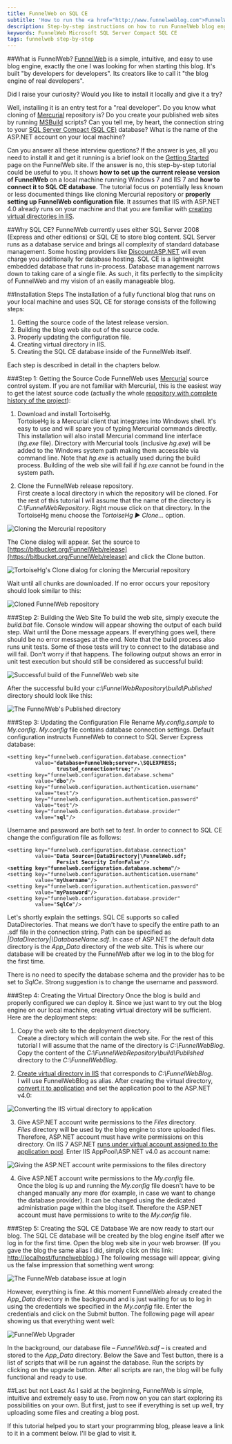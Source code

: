 ```yaml
---
title: FunnelWeb on SQL CE
subtitle: 'How to run the <a href="http://www.funnelweblog.com">FunnelWeb</a> blog engine on Microsoft SQL Server Compact'
description: Step-by-step instructions on how to run FunnelWeb blog engine on Microsoft SQL Server Compact (SQL CE).
keywords: FunnelWeb Microsoft SQL Server Compact SQL CE
tags: funnelweb step-by-step
---
```

##What is FunnelWeb?
[FunnelWeb](http://www.funnelweblog.com/) is a simple, intuitive, and easy to use blog engine, exactly the one I was looking for when starting this blog. It's built "by developers for developers". Its creators like to call it "the blog engine of real developers".

Did I raise your curiosity? Would you like to install it locally and give it a try?

Well, installing it is an entry test for a "real developer". Do you know what cloning of [Mercurial](http://mercurial.selenic.com/) repository is? Do you create your published web sites by running [MSBuild](http://msdn.microsoft.com/en-us/library/ms171452\(v=vs.90\).aspx) scripts? Can you tell me, by heart, the connection string to your [SQL Server Compact (SQL CE)](http://en.wikipedia.org/wiki/SQL_Server_Compact) database? What is the name of the ASP.NET account on your local machine?

Can you answer all these interview questions? If the answer is yes, all you need to install it and get it running is a brief look on the [Getting Started](http://www.funnelweblog.com/getting-started) page on the FunnelWeb site. If the answer is no,  this step-by-step tutorial could be useful to you. It shows **how to set up the current release version of FunnelWeb** on a local machine running Windows 7 and IIS 7 and **how to connect it to SQL CE database**. The tutorial focus on potentially less known or less documented things like cloning Mercurial repository or **properly setting up FunnelWeb configuration file**. It assumes that IIS with ASP.NET 4.0 already runs on your machine and that you are familiar with [creating virtual directories in IIS](http://msdn.microsoft.com/en-us/library/bb763173\(v=vs.100\).aspx).

##Why SQL CE?
FunnelWeb currently uses either SQL Server 2008 (Express and other editions) or SQL CE to store blog content. SQL Server runs as a database service and brings all complexity of standard database management. Some hosting providers like [DiscountASP.NET](http://discountasp.net/) will even charge you additionally for database hosting. SQL CE is a lightweight embedded database that runs in-process. Database management narrows down to taking care of a single file. As such, it fits perfectly to the simplicity of FunnelWeb and my vision of an easily manageable blog.

##Installation Steps
The installation of a fully functional blog that runs on your local machine and uses SQL CE for storage consists of the following steps:

 1. Getting the source code of the latest release version.
 2. Building the blog web site out of the source code.
 3. Properly updating the configuration file.
 4. Creating virtual directory in IIS.
 5. Creating the SQL CE database inside of the FunnelWeb itself.
 
Each step is described in detail in the chapters below.

###Step 1: Getting the Source Code
FunnelWeb uses [Mercurial](http://mercurial.selenic.com/) source control system. If you are not familiar with Mercurial, this is the easiest way to get the latest source code (actually the whole [repository with complete history of the project](http://mercurial.selenic.com/wiki/UnderstandingMercurial)):

  1. Download and install TortoiseHg.  
  TortoiseHg is a Mercurial client that integrates into Windows shell. It's easy to use and will spare you of typing Mercurial commands directly. This installation will also install Mercurial command line interface (*hg.exe* file). Directory with Mercurial tools (inclusive *hg.exe*) will be added to the Windows system path making them accessible via command line. Note that *hg.exe* is actually used during the build process. Building of the web site will fail if *hg.exe* cannot be found in the system path.

  2. Clone the FunnelWeb release repository.  
First create a local directory in which the repository will be cloned. For the rest of this tutorial I will assume that the name of the directory is *C:\FunnelWebRepository*. Right mouse click on that directory. In the TortoiseHg menu choose the *TortoiseHg ► Clone...* option.

![Cloning the Mercurial repository](https://dl.dropboxusercontent.com/u/110510589/funnelweb-on-sql-ce/Cloning_the_Mercurial_repository.png)
    
The Clone dialog will appear. Set the source to [https://bitbucket.org/FunnelWeb/release](https://bitbucket.org/FunnelWeb/release) and click the Clone button.
    
![TortoiseHg's Clone dialog for cloning the Mercurial repository](https://dl.dropboxusercontent.com/u/110510589/funnelweb-on-sql-ce/TortoiseHg_Clone_dialog_for_cloning_the_Mercurial_repository.png)
    
Wait until all chunks are downloaded. If no error occurs your repository should look similar to this:
    
![Cloned FunnelWeb repository](https://dl.dropboxusercontent.com/u/110510589/funnelweb-on-sql-ce/Cloned_FunnelWeb_repository.png)

###Step 2: Building the Web Site
To build the web site, simply execute the *build.bat* file. Console window will appear showing the output of each build step. Wait until the Done message appears.
If everything goes well, there should be no error messages at the end. Note that the build process also runs unit tests. Some of those tests will try to connect to the database and will fail. Don't worry if that happens. The following output shows an error in unit test execution but should still be considered as successful build:

![Successful build of the FunnelWeb web site](https://dl.dropboxusercontent.com/u/110510589/funnelweb-on-sql-ce/Successful_build_of_the_FunnelWeb_web_site.png)

After the successful build your *c:\FunnelWebRepository\build\Published* directory should look like this:

![The FunnelWeb's Published directory](https://dl.dropboxusercontent.com/u/110510589/funnelweb-on-sql-ce/FunnelWeb_Published_directory.png)

###Step 3: Updating the Configuration File
Rename *My.config.sample* to *My.config*. *My.config* file contains database connection settings. Default configuration instructs FunnelWeb to connect to SQL Server Express database:

<pre>
<code>&lt;setting key="funnelweb.configuration.database.connection"
         value="<strong>database=FunnelWeb;server=.\SQLEXPRESS;
                trusted_connection=true;</strong>"/&gt;
&lt;setting key="funnelweb.configuration.database.schema"
         value="<strong>dbo</strong>"/&gt;
&lt;setting key="funnelweb.configuration.authentication.username"
         value="test"/&gt;
&lt;setting key="funnelweb.configuration.authentication.password"
         value="test"/&gt;
&lt;setting key="funnelweb.configuration.database.provider"
         value="<strong>sql</strong>"/&gt;</code>
</pre>

Username and password are both set to *test*. In order to connect to SQL CE change the configuration file as follows:

<pre>
<code>&lt;setting key="funnelweb.configuration.database.connection"
         value="<strong>Data Source=|DataDirectory|\FunnelWeb.sdf;
                Persist Security Info=False</strong>"/&gt;
&lt;<strong>setting key="funnelweb.configuration.database.schema"</strong>/&gt;
&lt;setting key="funnelweb.configuration.authentication.username"
         value="<strong>myUsername</strong>"/&gt;
&lt;setting key="funnelweb.configuration.authentication.password"
         value="<strong>myPassword</strong>"/&gt;
&lt;setting key="funnelweb.configuration.database.provider"
         value="<strong>SqlCe</strong>"/&gt;</code>
</pre>

Let's shortly explain the settings. SQL CE supports so called DataDirectories. That means we don't have to specify the entire path to an .sdf file in the connection string. Path can be specified as *&#x7C;DataDirectory&#x7C;\DatabaseName.sdf*. In case of ASP.NET the default data directory is the *App_Data* directory of the web site. This is where our database will be created by the FunnelWeb after we log in to the blog for the first time.

There is no need to specify the database schema and the provider has to be set to *SqlCe*. Strong suggestion is to change the username and password.

###Step 4: Creating the Virtual Directory
Once the blog is build and properly configured we can deploy it. Since we just want to try out the blog engine on our local machine, creating virtual directory will be sufficient. Here are the deployment steps:

  1. Copy the web site to the deployment directory.  
Create a directory which will contain the web site. For the rest of this tutorial I will assume that the name of the directory is *C:\FunnelWebBlog*. Copy the content of the *C:\FunnelWebRepository\build\Published* directory to the *C:\FunnelWebBlog*.

  2. [Create virtual directory in IIS](http://msdn.microsoft.com/en-us/library/bb763173\(v=vs.100\).aspx) that corresponds to *C:\FunnelWebBlog*.   
I will use FunnelWebBlog as alias. After creating the virtual directory, [convert it to application](http://msdn.microsoft.com/en-us/library/bb763173\(v=vs.90\).aspx) and set the application pool to the ASP.NET v4.0:

![Converting the IIS virtual directory to application](https://dl.dropboxusercontent.com/u/110510589/funnelweb-on-sql-ce/Converting_the_IIS_virtual_directory_to_application.png)
    
  3. Give ASP.NET account write permissions to the *Files* directory.   
*Files* directory will be used by the blog engine to store uploaded files. Therefore, ASP.NET account must have write permissions on this directory. On IIS 7 ASP.NET [runs under virtual account assigned to the application pool](http://learn.iis.net/page.aspx/624/application-pool-identities/). Enter IIS AppPool\ASP.NET v4.0 as account name:

![Giving the ASP.NET account write permissions to the files directory](https://dl.dropboxusercontent.com/u/110510589/funnelweb-on-sql-ce/Giving_the_ASP_NET_account_write_permissions_to_the_files_directory.png)
    
  4. Give ASP.NET account write permissions to the *My.config* file.   
Once the blog is up and running the *My.config* file doesn't have to be changed manually any more (for example, in case we want to change the database provider). It can be changed using the dedicated administration page within the blog itself. Therefore the ASP.NET account must have permissions to write to the *My.config* file.

###Step 5: Creating the SQL CE Database
We are now ready to start our blog. The SQL CE database will be created by the blog engine itself after we log in for the first time. Open the blog web site in your web browser. (If you gave the blog the same alias I did, simply click on this link: [http://localhost/funnelwebblog](http://localhost/funnelwebblog).) The following message will appear, giving us the false impression that something went wrong:

![The FunnelWeb database issue at login](https://dl.dropboxusercontent.com/u/110510589/funnelweb-on-sql-ce/FunnelWeb_database_issue_at_login.png)

However, everything is fine. At this moment FunnelWeb already created the *App_Data* directory in the background and is just waiting for us to log in using the credentials we specified in the *My.config* file. Enter the credentials and click on the Submit button. The following page will apear showing us that everything went well:

![FunnelWeb Upgrader](https://dl.dropboxusercontent.com/u/110510589/funnelweb-on-sql-ce/FunnelWeb_Upgrader.png)

In the background, our database file – *FunnelWeb.sdf* – is created and stored to the *App_Data* directory. Below the Save and Test button, there is a list of scripts that will be run against the database. Run the scripts by clicking on the upgrade button. After all scripts are ran, the blog will be fully functional and ready to use.

##Last but not Least
As I said at the beginning, FunnelWeb is simple, intuitive and extremely easy to use. From now on you can start exploring its possibilities on your own. But first, just to see if everything is set up well, try uploading some files and creating a blog post.

If this tutorial helped you to start your programming blog, please leave a link to it in a comment below. I'll be glad to visit it.